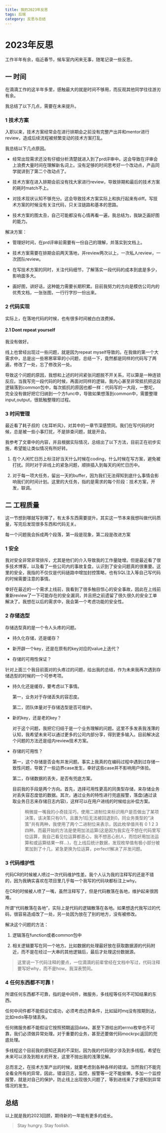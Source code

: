 ```yaml
---
title: 我的2023年反思
tags: 后端
category: 反思与总结
---
```


# 2023年反思

工作半年有余，临近春节，候车室内闲来无事，随笔记录一些反思。

## 一 时间

在滴滴工作的这半年多里，感触最大的就是时间不够用，而反观其他同学往往游刃有余。

我总结了以下几点，需要在未来提升。

### 1 技术方案

入职以来，技术方案经常会在进行排期会之前没有完整产出并和mentor进行review，造成后续流程被频繁变动的技术方案打乱。

我总结以下几点原因。

- 经常出现需求还没有仔细分析清楚就进入到了prd评审中。这会导致在评审会上浪费大量时间在理解新名词上。没有足够的时间思考好一个改动点，产品同学就讲到了第二个改动点了。

- 技术方案在进入排期会前没有找大家进行review，导致排期和最后的技术方案的耗时match不上。

- 对技术现状认知不够充分。这会导致技术方案实际上和执行起来有diff。写技术方案的时候没有关注代码，只关注链路和基本的思路。

- 技术方案的图太丑，自己可能都没有心情再看一遍，我总结为，我缺乏画好图的能力。

解决方案：

- 管理好时间，在prd评审前需要有一份自己的理解，并落实到文档上。

- 技术方案需要在排期会前两天落地，并review两次以上，一次私人review，一次团队review。

- 在写技术方案的同时，关注代码细节，了解落实一段代码的成本到底是多少，影响面多大。

- 画好图，讲好话，这种能力需要长期积累。目前我努力的方向是模仿公司内的优秀文档，一张张图，一行行字抄一份出来。

### 2 代码实现

实际上，在落地代码的时候，也有很多时间被白白浪费掉。

#### 2.1 Dont repeat yourself

我没有做好。

线上也曾经出现过一些问题，就是因为repeat myself导致的。在我做的第一个大需求中，总是出一些窸窸窣窣的小问题，总结一下，竟然都是同样的代码写了两遍，修改了一处，忘了修改另一处。

导致这个问题的原因，我想和上述的时间紧张问题脱不开关系，可以算是一种连锁反应。当我写完一段代码的时候，再面对同样的逻辑，我内心甚至非常抵抗把这段逻辑落到common包中，每次抵抗的原因也都一样：代码写的一大段，一整坨，完全没有做好把它归纳到一个方func中，导致如果想落到common中，需要整理input,output，很抵触整理的过程。

### 3 时间管理

最近看了耗子叔的《左耳听风》，对其中的一章节深感赞同。我们在写代码的时候，总是被一些小事打扰，不是排查问题，就是开会。

我参考了文章中的内容，并且根据实际情况，总结出了以下方法，目前正在初步实施，希望能让类似情况有所好转。

1. 在个人闲忙日历上标注好当天什么时候在coding，什么时候在写方案，避免被打扰。同时对于非线上的紧急问题，顺排插入到每天的闲忙日历中。

2. 对于每一项大任务，留出一天的buffer，因为我们无法得知到底什么事情会影响我们的时间计划。这里的大任务，指的是需求的每个阶段：技术方案，开发，联调。

## 二 工程质量

这一节想到哪就写到哪了，有太多东西需要提升。其实这一节本来我想叫做代码质量，写完后发现很多东西和代码无关。

每一个问题我会拆成两个段落，第一段是现象，第二段是改进方案

### 1 安全

我对安全非常非常排斥，尤其是他们的介入导致我的工作量陡增。但是最近看了很多技术博客，以及看了一些公司内的事故复盘，认识到了安全问题真的很重要。这里的安全，我指的不仅仅是代码链路中增加封控策略，也有SQL注入等自己写代码的时候需要注意的事情。

幸好在最近的一个需求上线前，我看到了很多触目惊心的安全事故，因此在上线前重新review了一下可能存在的安全漏洞，并且把之前遗留了很久很久的安全工单解决了。我想在以后的需求中，我会第一个考虑功能的安全性。

### 2 存储选型

存储选型真的是一个令人头疼的问题。

- 持久化存储，还是缓存？

- 新开辟一个key，还是在原有的key对应的value上迭代？

- 存储的可用性保证？

针对上面三个我目前面对的头疼过的问题，给出我的总结，作为未来我再次遇到存储选型的时候的一个可参考项。

- 持久化还是缓存，要考虑以下事情。
  
  第一，业务对于存储丢失的容忍度。
  
  第二，团队体量对于存储选型是否可维护。

- 新的key，还是老的key？
  
  对于这个问题，我把它归结于是一个业务理解的问题。这里不多发表我浅薄的认知，我希望未来可以通过更多的公司内部分享，得到更多输入。目前解决这个问题的方法还是组内review技术方案。

- 存储的可用性？
  
  第一，这个存储是否会有并发问题。事实上我真的在编码过程中遇到过存储一致性问题，导致了一些边界case发生，幸好这些case并不影响用户体验。
  
  第二，存储数据的丢失，是否有兜底方案。
  
  目前我的手段是两个方向。首先，选择可用性更高的同类型存储，来存储业务对丢失容忍度低的数据。其次，通过业务的特性进行兜底报警，落盘(通过读取业务日志来存储日志内容)，这样可以在用户进线的时候给出补偿方案。
  
  > 稍微提一嘴我的小奇技淫巧，使用二进制位来标识用户是否做出了某项决策，该决策只有0/1，且置为1后无法被回退到0。同业务类型的“决策”共有两种，我使用了两个二进制位来表示，因此枚举值共有 0 1 2 3四种。而最开始的方法是使用加法运算(这是因为我实在不想在代码里写位运算，我自己看见位运算都恶心，我不想恶心别人，而恰好用加法运算和或运算结果一样...)，在上线后统计数据，发现枚举值有极小部分被累加到了十几，紧急更换为位运算，perfect!解决了并发问题。

### 3 代码维护性

代码CR的时候被人喷过一次代码维护性差。我个人认为我的注释写的还是不错的，因为我确实喜欢在项目里几乎每一个我写的代码块都标注上why。

在CR的时候被人喷了一嘴，虽然注释写了，但是代码散落在各地，维护起来很困难。

所谓“代码散落在各地”，实际上是代码的逻辑散落在各地。如果想迭代我写过的代码，很容易造成改了一处，另一处因为放在了别的地方，没有被修改。



解决这个问题的方法：

1. 逻辑落在function或者common包中

2. 相关逻辑要写在同一个地方。比如数据的处理最好放在获取数据源的代码附近，而不是在经过一大串的其他逻辑后，最后才处理这份数据源。



> 这里说一下代码注释的要点，一位滴滴的前辈曾经在文档中写过，代码注释要写好why，而不是how。我深表赞同。

### 4 任何东西都不可靠！

所谓任何东西都不可靠，指的是中间件，微服务，多线程等任何不可知结果的东西。

任何中间件都不能假设它成功，必须考虑边界条件，比如延时mq没有按期到达，比如redis等存储丢失。

任何微服务都不能假设它按照预期返回data，甚至下游给出的errno枚举也不可靠，我们必须做异常处理。对于重要的业务，甚至还要做代码mockrpc返回的兜底处理。

多线程这个目前我的感知还真的不深刻，因为我的代码很少涉及到多线程。希望在未来可以涉及到相关的开发，这里不抛出我的浅薄见解。



总而言之，在技术方案产出的时候，就要考虑到各种各样的错误。当然我们不能完全看全所有的异常，因此，错误日志，监控，报警等一定不能偷懒，多加一个监控报警，就是对自己的保护，防止线上出现很久问题了，等到进线来了才感知到异常情况的发生。

## 总结

以上就是我的2023回顾，期待新的一年能有更多的成长。

> Stay hungry. Stay foolish.


